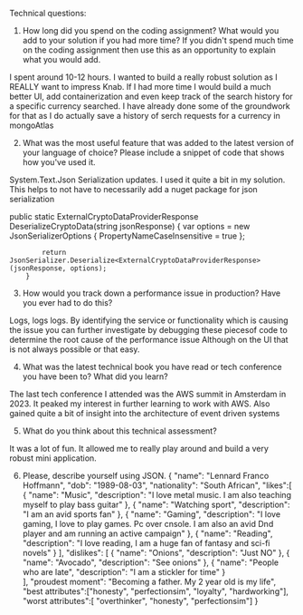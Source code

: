 Technical questions:
1. How long did you spend on the coding assignment? What would you add to your solution if you had
more time? If you didn't spend much time on the coding assignment then use this as an opportunity to
explain what you would add.

I spent around 10-12 hours. I wanted to build a really robust solution as I REALLY want to impress Knab.
If I had more time I would build a much better UI, add containerization and even keep track of the search history for a specific currency searched. 
I have already done some of the groundwork for that as I do actually save a history of serch requests for a currency in mongoAtlas


 
2. What was the most useful feature that was added to the latest version of your language of choice?
Please include a snippet of code that shows how you've used it.

System.Text.Json Serialization updates. I used it quite a bit in my solution. This helps to not have to necessarily add a nuget package for json serialization

 public static ExternalCryptoDataProviderResponse DeserializeCryptoData(string jsonResponse)
        {
            var options = new JsonSerializerOptions
            {
                PropertyNameCaseInsensitive = true
            };

            return JsonSerializer.Deserialize<ExternalCryptoDataProviderResponse>(jsonResponse, options);
        }


 
3. How would you track down a performance issue in production? Have you ever had to do this?

Logs, logs logs. By identifying the service or functionality which is causing the issue you can further investigate by debugging these piecesof code to determine the root cause of the performance issue
Although on the UI that is not always possible or that easy.


 
4. What was the latest technical book you have read or tech conference you have been to? What did you
learn?

The last tech conference I attended was the AWS summit in Amsterdam in 2023. It peaked my interest in further learning to work with AWS. 
Also gained quite a bit of insight into the architecture of event driven systems



5. What do you think about this technical assessment?

It was a lot of fun. It allowed me to really play around and build a very robust mini application.



6. Please, describe yourself using JSON.
{
    "name": "Lennard Franco Hoffmann",
    "dob": "1989-08-03",
    "nationality": "South African",
    "likes":[
        {
            "name": "Music",
            "description": "I love metal music. I am also teaching myself to play bass guitar"
        },
        {
            "name": "Watching sport",
            "description": "I am an avid sports fan"
        },
        {
            "name": "Gaming",
            "description": "I love gaming, I love to play games. Pc over cnsole. I am also an avid Dnd player and am running an active campaign"
        },
        {
            "name": "Reading",
            "description": "I love reading, I am a huge fan of fantasy and sci-fi novels"
        }
    ],
    "dislikes": [
        {
            "name": "Onions",
            "description": "Just NO"
        },
        {
            "name": "Avocado",
            "description": "See onions"
        },
        {
            "name": "People who are late",
            "description": "I am a stickler for time"
        }       
    ],
    "proudest moment": "Becoming a father. My 2 year old is my life",
    "best attributes":["honesty", "perfectionsim", "loyalty", "hardworking"],
    "worst attributes":[ "overthinker", "honesty", "perfectionsim"]
}


